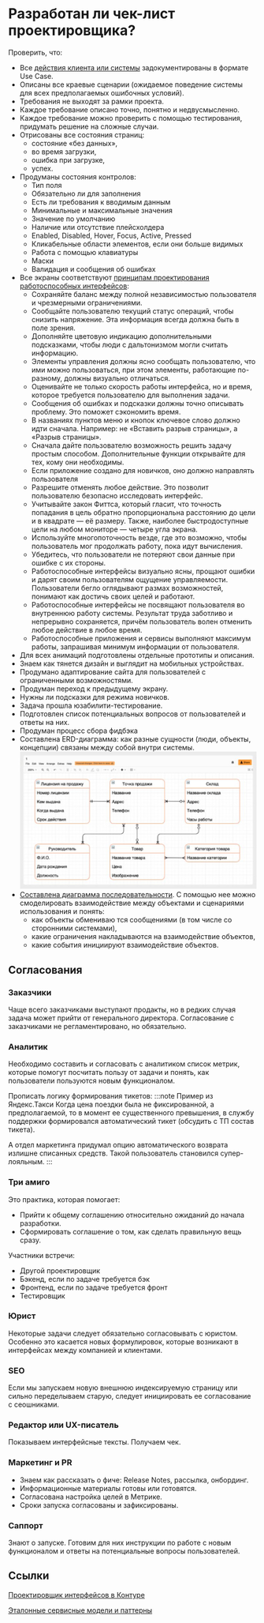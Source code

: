 # Разработан ли чек-лист проектировщика?

Проверить, что: 
- Все [действия клиента или системы](https://bureau.ru/soviet/20200211/) задокументированы в формате Use Case.
- Описаны все краевые сценарии (ожидаемое поведение системы для всех предполагаемых ошибочных условий).
- Требования не выходят за рамки проекта.
- Каждое требование описано точно, понятно и недвусмысленно.
- Каждое требование можно проверить с помощью тестирования, придумать решение на сложные случаи.
- Отрисованы все состояния страниц:
  - состояние «без данных»,
  - во время загрузки,
  - ошибка при загрузке,
  - успех.
- Продуманы состояния контролов:
  - Тип поля
  - Обязательно ли для заполнения
  - Есть ли требования к вводимым данным
  - Минимальные и максимальные значения
  - Значение по умолчанию
  - Наличие или отсутствие плейсхолдера
  - Enabled, Disabled, Hover, Focus, Active, Pressed
  - Кликабельные области элементов, если они больше видимых
  - Работа с помощью клавиатуры
  - Маски
  - Валидация и сообщения об ошибках
- Все экраны соответствуют [принципам проектирования работоспособных интерфейсов](http://ashapiro.ru/translations/tog-first-principles/):
  - Сохраняйте баланс между полной независимостью пользователя и чрезмерными ограничениями.
  - Сообщайте пользователю текущий статус операций, чтобы снизить напряжение. Эта информация всегда должна быть в поле зрения.
  - Дополняйте цветовую индикацию дополнительными подсказками, чтобы люди с дальтонизмом могли считать информацию.
  - Элементы управления должны ясно сообщать пользователю, что ими можно пользоваться, при этом элементы, работающие по-разному, должны визуально отличаться.
  - Оценивайте не только скорость работы интерфейса, но и время, которое требуется пользователю для выполнения задачи.
  - Сообщения об ошибках и подсказки должны точно описывать проблему. Это поможет сэкономить время.
  - В названиях пунктов меню и кнопок ключевое слово должно идти сначала. Например: не «Вставить разрыв страницы», а «Разрыв страницы».
  - Сначала дайте пользователю возможность решить задачу простым способом. Дополнительные функции открывайте для тех, кому они необходимы.
  - Если приложение создано для новичков, оно должно направлять пользователя
  - Разрешите отменять любое действие. Это позволит пользователю безопасно исследовать интерфейс.
  - Учитывайте закон Фиттса, который гласит, что точность попадания в цель обратно пропорциональна расстоянию до цели и в квадрате — её размеру. Также, наиболее быстродоступные цели на любом мониторе — четыре угла экрана.
  - Используйте многопоточность везде, где это возможно, чтобы пользователь мог продолжать работу, пока идут вычисления.
  - Убедитесь, что пользователи не потеряют свои данные при ошибке с их стороны.
  - Работоспособные интерфейсы визуально ясны, прощают ошибки и дарят своим пользователям ощущение управляемости. Пользователи бегло оглядывают размах возможностей, понимают как достичь своих целей и работают.
  - Работоспособные интерфейсы не посвящают пользователя во внутреннюю работу системы. Результат труда заботливо и непрерывно сохраняется, причём пользователь волен отменить любое действие в любое время.
  - Работоспособные приложения и сервисы выполняют максимум работы, запрашивая минимум информации от пользователя.
- Для всех анимаций подготовлены отдельные прототипы и описания.
- Знаем как тянется дизайн и выглядит на мобильных устройствах.
- Продумано адаптирование сайта для пользователей с ограниченными возможностями.
- Продуман переход к предыдущему экрану.
- Нужны ли подсказки для режима новичков.
- Задача прошла юзабилити-тестирование.
- Подготовлен список потенциальных вопросов от пользователей и ответы на них.
- Продуман процесс сбора фидбэка
- Составлена ERD-диаграмма: как разные сущности (люди, объекты, концепции) связаны между собой внутри системы.
![](attachments/erd.png)
- [Составлена диаграмма последовательности](https://creately.com/blog/ru/%D0%B4%D0%B8%D0%B0%D0%B3%D1%80%D0%B0%D0%BC%D0%BC%D0%B0/%D1%83%D1%87%D0%B5%D0%B1%D0%BD%D0%BE%D0%B5-%D0%BF%D0%BE%D1%81%D0%BE%D0%B1%D0%B8%D0%B5-%D0%BF%D0%BE-%D0%BF%D0%BE%D1%81%D0%BB%D0%B5%D0%B4%D0%BE%D0%B2%D0%B0%D1%82%D0%B5%D0%BB%D1%8C%D0%BD%D0%BE%D0%B9/). С помощью нее можно смоделировать взаимодействие между объектами и сценариями использования и понять:
  - как объекты обмениваю тся сообщениями (в том числе со сторонними системами),
  - какие ограничения накладываются на взаимодействие объектов,
  - какие события инициируют взаимодействие объектов.

## Согласования
### Заказчики
Чаще всего заказчиками выступают продакты, но в редких случая задача может прийти от генерального директора. Согласование с заказчиками не регламентировано, но обязательно.

### Аналитик
Необходимо составить и согласовать с аналитиком список метрик, которые помогут посчитать пользу от задачи и понять, как пользователи пользуются новым функционалом.

Прописать логику формирования тикетов:
:::note Пример из Яндекс.Такси
Когда цена поездки была не фиксированной, а предполагаемой, то в момент ее существенного превышения, в службу поддержки формировался автоматический тикет (обсудить с ТП состав тикета). 

А отдел маркетинга придумал опцию автоматического возврата излишне списанных средств. Такой пользователь становился супер-лояльным.
:::

### Три амиго
Это практика, которая помогает:
- Прийти к общему соглашению относительно ожиданий до начала разработки.
- Сформировать соглашение о том, как сделать правильную вещь сразу.

Участники встречи:
- Другой проектировщик
- Бэкенд, если по задаче требуется бэк
- Фронтенд, если по задаче требуется фронт
- Тестировщик

### Юрист
Некоторые задачи следует обязательно согласовывать с юристом. Особенно это касается новых формулировок, которые возникают в интерфейсах между компанией и клиентами.

### SEO
Если мы запускаем новую внешнюю индексируемую страницу или сильно переделываем старую, следует инициировать ее согласование с сеошниками.

### Редактор или UX-писатель
Показываем интерфейсные тексты. Получаем чек.

### Маркетинг и PR
  - Знаем как рассказать о фиче: Release Notes, рассылка, онбординг.
  - Информационные материалы готовы или готовятся.
  - Согласована настройка целей в Метрике.
  - Сроки запуска согласованы и зафиксированы.

### Саппорт
Знают о запуске. Готовим для них инструкции по работе с новым функционалом и ответы на потенциальные вопросы пользователей.

## Ссылки
[Проектировщик интерфейсов в Контуре](https://guides.kontur.ru/principles/uidesigner/)

[Эталонные сервисные модели и паттерны](https://hardclient.com)